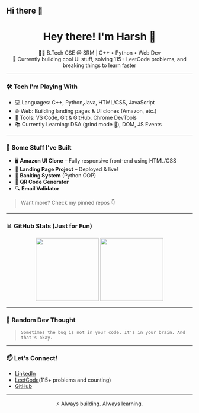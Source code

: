 ## Hi there 👋

<h1 align="center">Hey there! I'm Harsh 👋</h1>

<p align="center">
  🧑‍💻 B.Tech CSE @ SRM | C++ • Python • Web Dev<br>
  🔨 Currently building cool UI stuff, solving 115+ LeetCode problems, and breaking things to learn faster<br>
</p>

---

### 🛠️ Tech I'm Playing With
- 💻 Languages: C++, Python,Java, HTML/CSS, JavaScript
- 🌐 Web: Building landing pages & UI clones (Amazon, etc.)
- 🔧 Tools: VS Code, Git & GitHub, Chrome DevTools
- 📚 Currently Learning: DSA (grind mode 🧠), DOM, JS Events

---

### 🚀 Some Stuff I’ve Built
- 🖥️ **Amazon UI Clone** – Fully responsive front-end using HTML/CSS
- 🎯 **Landing Page Project** – Deployed & live!
- 🧠 **Banking System** (Python OOP)
- 🎫 **QR Code Generator**
- 🔍 **Email Validator**

> Want more? Check my pinned repos 👇

---

### 📊 GitHub Stats (Just for Fun)

<p align="center">
  <img src="https://github-readme-stats.vercel.app/api?username=harshh-2&show_icons=true&theme=tokyonight" height="170">
  <img src="https://github-readme-stats.vercel.app/api/top-langs/?username=harshh-2&layout=compact&theme=tokyonight" height="170">
</p>

---

### 🧵 Random Dev Thought
> `Sometimes the bug is not in your code. It's in your brain. And that's okay.`

---

### 📫 Let's Connect!
- [LinkedIn](https://www.linkedin.com/in/harsh-dubey-377971308)
- [LeetCode](https://leetcode.com/u/Harshh-2-/)(115+ problems and counting)
- [GitHub](https://github.com/harshh-2)

---

<p align="center">⚡ Always building. Always learning.</p>
